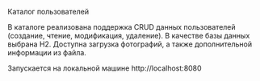 Каталог пользователей 

В каталоге реализована поддержка CRUD данных пользователей (создание, чтение, модификация, удаление). В качестве базы данных выбрана H2. Доступна загрузка фотографий, а также дополнительной информации из файла. 

Запускается на локальной машине http://localhost:8080
